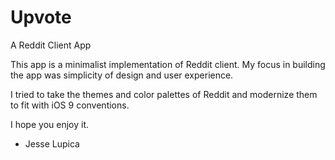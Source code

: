 # Upvote
A Reddit Client App 

This app is a minimalist implementation of Reddit client. My focus in building the app was simplicity of design and user experience. 

I tried to take the themes and color palettes of Reddit and modernize them to fit with iOS 9 conventions. 

I hope you enjoy it.

- Jesse Lupica
